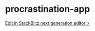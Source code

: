 # procrastination-app

[Edit in StackBlitz next generation editor ⚡️](https://stackblitz.com/~/github.com/mikjin/procrastination-app)